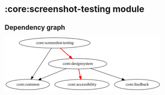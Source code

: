# :core:screenshot-testing module

## Dependency graph

![Dependency graph](../../docs/images/graphs/dep_graph_core_screenshot_testing.svg)
